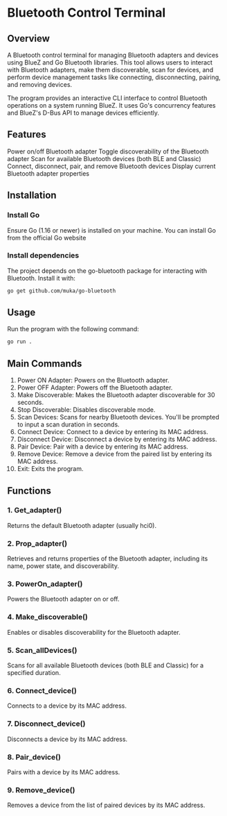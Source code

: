# Bluetooth Control Terminal

## Overview

A Bluetooth control terminal for managing Bluetooth adapters and devices using BlueZ and Go Bluetooth libraries. This tool allows users to interact with Bluetooth adapters, make them discoverable, scan for devices, and perform device management tasks like connecting, disconnecting, pairing, and removing devices.

The program provides an interactive CLI interface to control Bluetooth operations on a system running BlueZ. It uses Go's concurrency features and BlueZ's D-Bus API to manage devices efficiently.

## Features

Power on/off Bluetooth adapter
Toggle discoverability of the Bluetooth adapter
Scan for available Bluetooth devices (both BLE and Classic)
Connect, disconnect, pair, and remove Bluetooth devices
Display current Bluetooth adapter properties

## Installation

### Install Go
Ensure Go (1.16 or newer) is installed on your machine. You can install Go from the official Go website

### Install dependencies
The project depends on the go-bluetooth package for interacting with Bluetooth. Install it with:
```bash
go get github.com/muka/go-bluetooth
```

## Usage
Run the program with the following command:
```bash
go run .
```

## Main Commands
1. Power ON Adapter: Powers on the Bluetooth adapter.
2. Power OFF Adapter: Powers off the Bluetooth adapter.
3. Make Discoverable: Makes the Bluetooth adapter discoverable for 30 seconds.
4. Stop Discoverable: Disables discoverable mode.
5. Scan Devices: Scans for nearby Bluetooth devices. You'll be prompted to input a scan duration in seconds.
6. Connect Device: Connect to a device by entering its MAC address.
7. Disconnect Device: Disconnect a device by entering its MAC address.
8. Pair Device: Pair with a device by entering its MAC address.
9. Remove Device: Remove a device from the paired list by entering its MAC address.
10. Exit: Exits the program.


## Functions

### 1. Get_adapter()
Returns the default Bluetooth adapter (usually hci0).

### 2. Prop_adapter()
Retrieves and returns properties of the Bluetooth adapter, including its name, power state, and discoverability.

### 3. PowerOn_adapter()
Powers the Bluetooth adapter on or off.

### 4. Make_discoverable()
Enables or disables discoverability for the Bluetooth adapter.

### 5. Scan_allDevices()
Scans for all available Bluetooth devices (both BLE and Classic) for a specified duration.

### 6. Connect_device()
Connects to a device by its MAC address.

### 7. Disconnect_device()
Disconnects a device by its MAC address.

### 8. Pair_device()
Pairs with a device by its MAC address.

### 9. Remove_device()
Removes a device from the list of paired devices by its MAC address.
